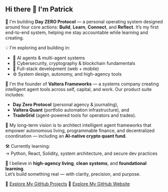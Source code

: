 ## Hi there 👋 I'm Patrick

🚧 I'm building **Day ZERO Protocol** — a personal operating system designed around four core actions: **Build**, **Learn**, **Connect**, and **Reflect**. It’s my first end-to-end system, helping me stay accountable while learning and creating.

💡 I'm exploring and building in:
- 🧠 AI agents & multi-agent systems  
- 🔐 Cybersecurity, cryptography & blockchain fundamentals  
- 📱 Full-stack development (web + mobile)  
- ⚙️ System design, autonomy, and high-agency tools

🎯 I'm the founder of **Valtera Frameworks** — a systems company creating intelligent agent tools across self, capital, and work. Our product suite includes:
- **Day Zero Protocol** (personal agency & journaling),
- **Valtera Quant** (portfolio automation infrastructure), and
- **TradeGrid** (agent-powered tools for operators and trades).

🧠 My long-term vision is to architect intelligent agent frameworks that empower autonomous living, programmable finance, and decentralized coordination — including an **AI-native crypto quant fund**.

🛠️ Currently learning:  
→ Python, React, Solidity, system architecture, and secure dev practices

🧩 I believe in **high-agency living**, **clean systems**, and **foundational learning**.  
Let’s build something real — with clarity, precision, and purpose.

📎 [Explore My GitHub Projects](https://github.com/patrickcauchi)
📎 [Explore My GitHub Website](https://patrickcauchi.github.io/valtera-website/)
